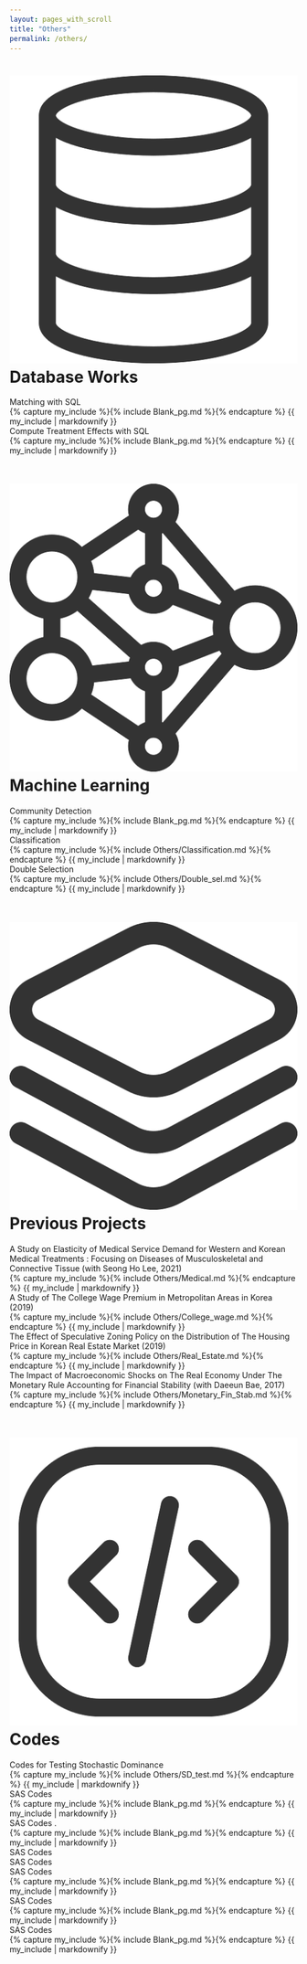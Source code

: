 ```yaml
---
layout: pages_with_scroll
title: "Others"
permalink: /others/
---
```


<img src="/assets/images/sqls.png" alt="Icon" class="item_icon">Database Works
====
<div class="item_container">
    <div class="item_title"> 
        <span class="arrow"></span>
        <span class="text">
            Matching with SQL
        </span>
    </div>
    <div class="item_content">
        {% capture my_include %}{% include Blank_pg.md %}{% endcapture %}
            {{ my_include | markdownify }}
    </div>
</div>
<div class="item_container">
    <div class="item_title"> 
        <span class="arrow"></span>
        <span class="text">
            Compute Treatment Effects with SQL
        </span>
    </div>
    <div class="item_content">
        {% capture my_include %}{% include Blank_pg.md %}{% endcapture %}
            {{ my_include | markdownify }}
    </div>
</div>


<div style="margin-top: 50px;"></div>

<img src="/assets/images/machinelearnings.png" alt="Icon" class="item_icon">Machine Learning
====
<div class="item_container">
    <div class="item_title"> 
        <span class="arrow"></span>
        <span class="text">
            Community Detection
        </span>
    </div>
    <div class="item_content">
        {% capture my_include %}{% include Blank_pg.md %}{% endcapture %}
            {{ my_include | markdownify }}
    </div>
</div>
<div class="item_container">
    <div class="item_title"> 
        <span class="arrow"></span>
        <span class="text">
            Classification
        </span>        
    </div>
    <div class="item_content">
        {% capture my_include %}{% include Others/Classification.md %}{% endcapture %}
            {{ my_include | markdownify }}
    </div>
</div>
<div class="item_container">
    <div class="item_title"> 
        <span class="arrow"></span>     
        <span class="text">
            Double Selection
        </span>
    </div>
    <div class="item_content">
        {% capture my_include %}{% include Others/Double_sel.md %}{% endcapture %}
            {{ my_include | markdownify }}
    </div>
</div>




<div style="margin-top: 50px;"></div>

<img src="/assets/images/projects.png" alt="Icon" class="item_icon">Previous Projects
====
<div class="item_container">
    <div class="item_title"> 
        <span class="arrow"></span>     
        <span class="text">
            A Study on Elasticity of Medical Service Demand for Western and Korean Medical Treatments : Focusing on Diseases of Musculoskeletal and Connective Tissue (with Seong Ho Lee, 2021)
        </span>
    </div>
    <div class="item_content">
        {% capture my_include %}{% include Others/Medical.md %}{% endcapture %}
            {{ my_include | markdownify }}
    </div>
</div>
<div class="item_container">
    <div class="item_title"> 
        <span class="arrow"></span>     
        <span class="text">
            A Study of The College Wage Premium in Metropolitan Areas in Korea (2019)
        </span>
    </div>
    <div class="item_content">
        {% capture my_include %}{% include Others/College_wage.md %}{% endcapture %}
            {{ my_include | markdownify }}
    </div>
</div>
<div class="item_container">
    <div class="item_title"> 
        <span class="arrow"></span>     
        <span class="text">
            The Effect of Speculative Zoning Policy on the Distribution of The Housing Price in Korean Real Estate Market (2019)
        </span>
    </div>
    <div class="item_content">
        {% capture my_include %}{% include Others/Real_Estate.md %}{% endcapture %}
            {{ my_include | markdownify }}
    </div>
</div>
<div class="item_container">
    <div class="item_title"> 
        <span class="arrow"></span>
        <span class="text">
            The Impact of Macroeconomic Shocks on The Real Economy Under The Monetary Rule Accounting for Financial Stability (with Daeeun Bae, 2017)
        </span>
    </div>
    <div class="item_content">
        {% capture my_include %}{% include Others/Monetary_Fin_Stab.md %}{% endcapture %}
            {{ my_include | markdownify }}
    </div>
</div>



<div style="margin-top: 50px;"></div>


<img src="/assets/images/codes.png" alt="Icon" class="item_icon">Codes
====
<div class="item_container">
    <div class="item_title"> 
        <span class="arrow"></span>
        <span class="text">
            Codes for Testing Stochastic Dominance
        </span>
    </div>
    <div class="item_content">
        {% capture my_include %}{% include Others/SD_test.md %}{% endcapture %}
        {{ my_include | markdownify }}
    </div>
</div>

<div class="item_container">
    <div class="item_title"> 
        <span class="arrow"></span>
        <span class="text">
            SAS Codes
        </span>        
    </div>
    <div class="item_content">
        {% capture my_include %}{% include Blank_pg.md %}{% endcapture %}
            {{ my_include | markdownify }}
    </div>
</div>
<!-- <div class="item_container">
    <div class="item_title"> 
        <span class="text">
            Consulting Service (RA works): Quantifying Economic Damage
        </span>
        <span class="arrow"></span>     
    </div>
    <div class="item_content">
        {% capture my_include %}{% include Blank_pg.md %}{% endcapture %}
            {{ my_include | markdownify }}
    </div>
</div> -->

<div class="item_container">
    <div class="item_title"> 
        <span class="arrow"></span>
        <span class="text">
            SAS Codes                                       .
        </span>        
    </div>
    <div class="item_content">
        {% capture my_include %}{% include Blank_pg.md %}{% endcapture %}
            {{ my_include | markdownify }}
    </div>
</div>

<div class="item_container">
<div class="item_title"> 
    <span class="text">
        SAS Codes
    </span>        
</div>
</div>
<div class="item_container">
<span>
    SAS Codes
</span>        
</div>

<div class="item_container">
    <div class="item_title"> 
        <span class="arrow"></span>
        <span>
            SAS Codes
        </span>
    </div>
    <div class="item_content">
        {% capture my_include %}{% include Blank_pg.md %}{% endcapture %}
            {{ my_include | markdownify }}
    </div>
</div>


<div class="item_container">
    <div class="item_title"> 
        <span class="arrow">SAS Codes</span>  
    </div>
    <div class="item_content">
        {% capture my_include %}{% include Blank_pg.md %}{% endcapture %}
            {{ my_include | markdownify }}
    </div>
</div>

<div class="item_container">
    <div class="item_title"> 
        <span class="arrow"></span>  
        <span>SAS Codes</span>
    </div>
    <div class="item_content">
        {% capture my_include %}{% include Blank_pg.md %}{% endcapture %}
            {{ my_include | markdownify }}
    </div>
</div>